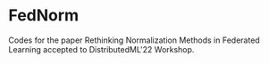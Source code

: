 # FedNorm
Codes for the paper Rethinking Normalization Methods in Federated Learning accepted to DistributedML'22 Workshop.
